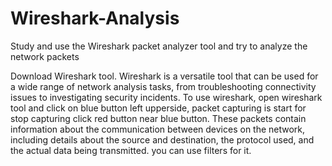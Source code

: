 # Wireshark-Analysis
Study and use the Wireshark packet analyzer tool and try to analyze the network packets

Download Wireshark tool. Wireshark is a versatile tool that can be used for a wide range of network analysis tasks, from troubleshooting connectivity issues to investigating security incidents. To use wireshark, open wireshark tool and click on blue button left upperside, packet capturing is start for stop capturing click red button near blue button. These packets contain information about the communication between devices on the network, including details about the source and destination, the protocol used, and the actual data being transmitted. you can use filters for it.
